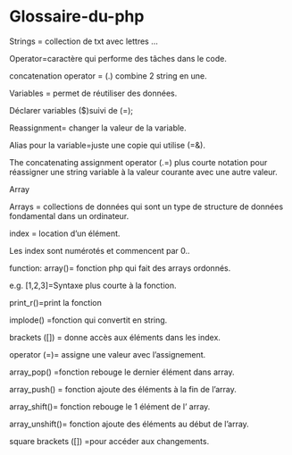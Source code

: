 # Glossaire-du-php

Strings = collection de txt avec lettres …

Operator=caractère qui performe des tâches dans le code. 

concatenation operator = (.) combine 2 string en une.

Variables = permet de réutiliser des données.

Déclarer variables ($)suivi de (=);

Reassignment= changer la valeur de la variable.

Alias pour la  variable=juste une copie qui utilise  (=&).

The concatenating assignment operator (.=) plus courte notation  pour  réassigner  une  string variable à la valeur courante avec une autre valeur.


Array


Arrays = collections de données qui sont un type de structure de données fondamental dans un ordinateur.

index = location d’un élément.

Les index sont numérotés et commencent par 0..

function: array()= fonction php qui fait des arrays ordonnés.

 e.g. [1,2,3]=Syntaxe plus courte à la fonction.
 
print_r()=print la fonction 

implode() =fonction qui convertit en string.

brackets ([]) = donne accès aux éléments dans les index.

operator (=)= assigne  une valeur avec l’assignement.

array_pop() =fonction rebouge le dernier élément dans  array.

array_push() = fonction ajoute des  éléments à la fin de l’array.

array_shift()= fonction rebouge le 1 élément  de l’ array.

array_unshift()= fonction ajoute  des éléments au début de l’array.

square brackets ([]) =pour accéder aux changements.
